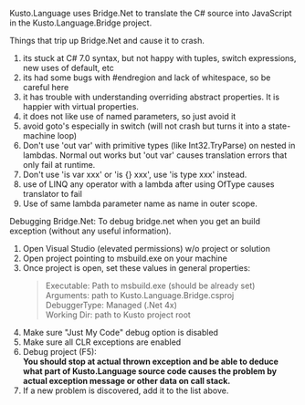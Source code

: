 
Kusto.Language uses Bridge.Net to translate the C# source into JavaScript in the Kusto.Language.Bridge project.

Things that trip up Bridge.Net and cause it to crash.

1) its stuck at C# 7.0 syntax, but not happy with tuples, switch expressions, new uses of default, etc
2) its had some bugs with #endregion and lack of whitespace, so be careful here
3) it has trouble with understanding overriding abstract properties. It is happier with virtual properties.
4) it does not like use of named parameters, so just avoid it
5) avoid goto's especially in switch (will not crash but turns it into a state-machine loop)
6) Don't use 'out var' with primitive types (like Int32.TryParse) on nested in lambdas. Normal out works but 'out var' causes translation errors that only fail at runtime.
7) Don't use 'is var xxx' or 'is {} xxx', use 'is type xxx' instead.
8) use of LINQ any operator with a lambda after using OfType<XXX> causes translator to fail
9) Use of same lambda parameter name as name in outer scope.

Debugging Bridge.Net:
To debug bridge.net when you get an build exception (without any useful information).

1) Open Visual Studio (elevated permissions) w/o project or solution
2) Open project pointing to msbuild.exe on your machine
3) Once project is open, set these values in general properties:  
     >Executable:     Path to msbuild.exe (should be already set)  
     Arguments:      path to Kusto.Language.Bridge.csproj  
     DebuggerType:   Managed (.Net 4x)  
     Working Dir:    path to Kusto project root  
4) Make sure "Just My Code" debug option is disabled
5) Make sure all CLR exceptions are enabled
6) Debug project (F5):  
   **You should stop at actual thrown exception and be able to deduce 
     what part of Kusto.Language source code causes the problem by 
     actual exception message or other data on call stack.**
7) If a new problem is discovered, add it to the list above.
